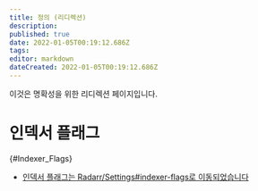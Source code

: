 ```yaml
---
title: 정의 (리디렉션)
description: 
published: true
date: 2022-01-05T00:19:12.686Z
tags: 
editor: markdown
dateCreated: 2022-01-05T00:19:12.686Z
---
```


이것은 명확성을 위한 리디렉션 페이지입니다.

# 인덱서 플래그

{#Indexer_Flags}

- [인덱서 플래그는 Radarr/Settings#indexer-flags로 이동되었습니다](/radarr/settings#indexer-flags)